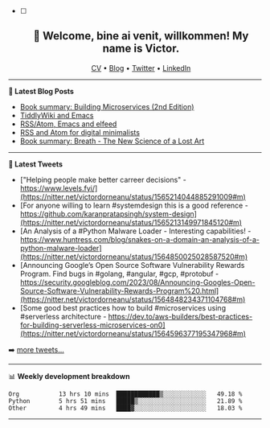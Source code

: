   - [ ] <h2 align="center">👋 Welcome, bine ai venit, willkommen! My name is Victor. </h2>
                    <p align="center">
                    <a href="https://dornea.nu/cv">CV</a> •
                    <a href="https://blog.dornea.nu">Blog</a> •
                    <a href="https://twitter.com/victordorneanu">Twitter</a> •
                    <a href="https://www.linkedin.com/in/victor-dorneanu/">LinkedIn</a> 
                    </p>

  <!--
  **dorneanu/dorneanu** is a ✨ _special_ ✨ repository because its `README.md` (this file) appears on your GitHub profile.

  Here are some ideas to get you started:

  - 🔭 I’m currently working on ...
  - 🌱 I’m currently learning ...
  - 👯 I’m looking to collaborate on ...
  - 🤔 I’m looking for help with ...
  - 💬 Ask me about ...
  - 📫 How to reach me: ...
  - 😄 Pronouns: ...
  - ⚡ Fun fact: ...
  -->

  ---

  **📝 Latest Blog Posts**

  <!-- BLOG-POST-LIST:START -->
- [Book summary: Building Microservices &lpar;2nd Edition&rpar;](https://blog.dornea.nu/2022/08/10/book-summary-building-microservices-2nd-edition/)
- [TiddlyWiki and Emacs](https://blog.dornea.nu/2022/07/12/tiddlywiki-and-emacs/)
- [RSS/Atom, Emacs and elfeed](https://blog.dornea.nu/2022/06/29/rss/atom-emacs-and-elfeed/)
- [RSS and Atom for digital minimalists](https://blog.dornea.nu/2022/06/13/rss-and-atom-for-digital-minimalists/)
- [Book summary: Breath - The New Science of a Lost Art](https://blog.dornea.nu/2022/05/30/book-summary-breath-the-new-science-of-a-lost-art/)
<!-- BLOG-POST-LIST:END -->

  ---

  **📱 Latest Tweets**

  <!-- TWITTER:START -->
- [&quot;Helping people make better carreer decisions&quot; - https://www.levels.fyi/](https://nitter.net/victordorneanu/status/1565214044885291009#m)
- [For anyone willing to learn #systemdesign this is a good reference - https://github.com/karanpratapsingh/system-design](https://nitter.net/victordorneanu/status/1565213149971845120#m)
- [An Analysis of a #Python Malware Loader - Interesting capabilities! -  https://www.huntress.com/blog/snakes-on-a-domain-an-analysis-of-a-python-malware-loader](https://nitter.net/victordorneanu/status/1564850025028587520#m)
- [Announcing Google’s Open Source Software Vulnerability Rewards Program. Find bugs in #golang, #angular, #gcp, #protobuf - https://security.googleblog.com/2023/08/Announcing-Googles-Open-Source-Software-Vulnerability-Rewards-Program%20.html](https://nitter.net/victordorneanu/status/1564848234371104768#m)
- [Some good best practices how to build #microservices using #serverless architecture - https://dev.to/aws-builders/best-practices-for-building-serverless-microservices-on0](https://nitter.net/victordorneanu/status/1564596377195347968#m)
<!-- TWITTER:END -->

  ➡️ [more tweets...](https://twitter.com/victordorneanu)

  ---

  📊 **Weekly development breakdown**

  <!--START_SECTION:waka-->

```text
Org           13 hrs 10 mins  ████████████▒░░░░░░░░░░░░   49.18 %
Python        5 hrs 51 mins   █████▒░░░░░░░░░░░░░░░░░░░   21.89 %
Other         4 hrs 49 mins   ████▓░░░░░░░░░░░░░░░░░░░░   18.03 %
```

<!--END_SECTION:waka-->

  ---
